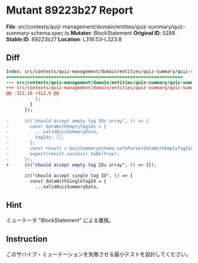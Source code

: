 # Mutant 89223b27 Report

**File**: src/contexts/quiz-management/domain/entities/quiz-summary/quiz-summary-schema.spec.ts
**Mutator**: BlockStatement
**Original ID**: 5288
**Stable ID**: 89223b27
**Location**: L316:53–L323:8

## Diff

```diff
Index: src/contexts/quiz-management/domain/entities/quiz-summary/quiz-summary-schema.spec.ts
===================================================================
--- src/contexts/quiz-management/domain/entities/quiz-summary/quiz-summary-schema.spec.ts	original
+++ src/contexts/quiz-management/domain/entities/quiz-summary/quiz-summary-schema.spec.ts	mutated #5288
@@ -312,16 +312,9 @@
           );
         }
       });
 
-      it("should accept empty tag IDs array", () => {
-        const dataWithEmptyTagIds = {
-          ...validQuizSummaryData,
-          tagIds: [],
-        };
-        const result = QuizSummarySchema.safeParse(dataWithEmptyTagIds);
-        expect(result.success).toBe(true);
-      });
+      it("should accept empty tag IDs array", () => {});
 
       it("should accept single tag ID", () => {
         const dataWithSingleTagId = {
           ...validQuizSummaryData,
```

## Hint

ミューテータ "BlockStatement" による置換。

## Instruction

このサバイブ・ミューテーションを失敗させる最小テストを設計してください。
